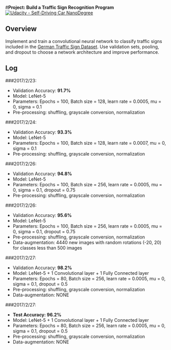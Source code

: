 #**Project: Build a Traffic Sign Recognition Program**
[![Udacity - Self-Driving Car NanoDegree](https://s3.amazonaws.com/udacity-sdc/github/shield-carnd.svg)](http://www.udacity.com/drive)

Overview
---
Implement and train a convolutional neural network to classify traffic signs included in the [German Traffic Sign Dataset](http://benchmark.ini.rub.de/?section=gtsrb&subsection=dataset). Use validation sets, pooling, and dropout to choose a network architecture and improve performance.

Log
---
###2017/2/23:
 - Validation Accuracy: **91.7%**
 - Model: LeNet-5
 - Parameters: Epochs = 100, Batch size = 128, learn rate = 0.0005, mu = 0, sigma = 0.1 
 - Pre-processing: shuffling, grayscale conversion, normalization

###2017/2/24:
 - Validation Accuracy: **93.3%**
 - Model: LeNet-5
 - Parameters: Epochs = 100, Batch size = 128, learn rate = 0.0007, mu = 0, sigma = 0.1 
 - Pre-processing: shuffling, grayscale conversion, normalization

###2017/2/26:
 - Validation Accuracy: **94.8%**
 - Model: LeNet-5
 - Parameters: Epochs = 100, Batch size = 256, learn rate = 0.0005, mu = 0, sigma = 0.1, dropout = 0.75
 - Pre-processing: shuffling, grayscale conversion, normalization

###2017/2/26:
 - Validation Accuracy: **95.6%**
 - Model: LeNet-5
 - Parameters: Epochs = 100, Batch size = 256, learn rate = 0.0005, mu = 0, sigma = 0.1, dropout = 0.75
 - Pre-processing: shuffling, grayscale conversion, normalization
 - Data-augmentation: 4440 new images with random rotations (-20, 20) for classes less than 500 images

###2017/2/27:
- Validation Accuracy: **98.2%**
- Model: LeNet-5 + 1 Convolutional layer + 1 Fully Connected layer
- Parameters: Epochs = 80, Batch size = 256, learn rate = 0.0005, mu = 0, sigma = 0.1, dropout = 0.5
- Pre-processing: shuffling, grayscale conversion, normalization
- Data-augmentation: NONE

###2017/2/27:
- **Test Accuracy: 96.2%**
- Model: LeNet-5 + 1 Convolutional layer + 1 Fully Connected layer
- Parameters: Epochs = 80, Batch size = 256, learn rate = 0.0005, mu = 0, sigma = 0.1, dropout = 0.5
- Pre-processing: shuffling, grayscale conversion, normalization
- Data-augmentation: NONE
